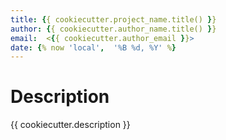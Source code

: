 ```yaml
---
title: {{ cookiecutter.project_name.title() }}
author: {{ cookiecutter.author_name.title() }}
email:  <{{ cookiecutter.author_email }}>
date: {% now 'local',  '%B %d, %Y' %}
---
```


# Description
{{ cookiecutter.description }}
